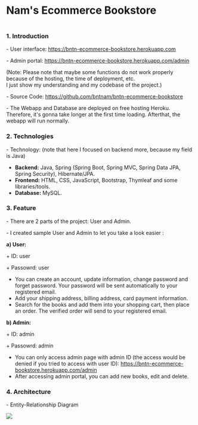 <h1>Nam's Ecommerce Bookstore</h1>
<img class="img-fluid" src="https://bntnam.github.io/img/portfolio/entity-relationship-diagram.png" alt="">
<h3>1. Introduction</h3>
<p>- User interface: <a href="https://bntn-ecommerce-bookstore.herokuapp.com/">https://bntn-ecommerce-bookstore.herokuapp.com</a></p>
<p>- Admin portal: <a href="https://bntn-ecommerce-bookstore.herokuapp.com/admin">https://bntn-ecommerce-bookstore.herokuapp.com/admin</a></p>
<p>(Note: Please note that maybe some functions do not work properly because of the hosting, the time of deployment, etc. <br/>I just show my understanding and my codebase of the project.)</p>
<p>- Source Code: <a href="https://github.com/bntnam/bntn-ecommerce-bookstore">https://github.com/bntnam/bntn-ecommerce-bookstore</a></p>
<p>- The Webapp and Database are deployed on free hosting Heroku. Therefore, it's gonna take longer at the first time loading. Afterthat, the webapp will run normally.</p>
<h3>2. Technologies</h3>
<p>- Technology: (note that here I focused on backend more, because my field is Java)</p>
<ul>
    <li><strong>Backend:</strong> Java, Spring (Spring Boot, Spring MVC, Spring Data JPA, Spring Security), Hibernate/JPA.</li>
    <li><strong>Frontend:</strong> HTML, CSS, JavaScript, Bootstrap, Thymleaf and some libraries/tools.</li>
    <li><strong>Database:</strong> MySQL.</li>
</ul>
<h3>3. Feature</h3>
<p>- There are 2 parts of the project: User and Admin.</p>
<p>- I created sample User and Admin to let you take a look easier :</p>
<p><strong>a) User:</strong></p>
<p>+ ID: user</p>
<p>+ Passowrd: user</p>
<ul>
    <li>You can create an account, update information, change password and forget password. Your password will be sent automatically to your registered email.</li>
    <li>Add your shipping address, billing address, card payment information.</li>
    <li>Search for the books and add them into your shopping cart, then place an order. The verified order will send to your registered email.</li>
</ul>
<p><strong>b) Admin:</strong></p>
<p>+ ID: admin</p>
<p>+ Passowrd: admin</p>
<ul>
    <li>You can only access admin page with admin ID (the access would be denied if you tried to access with user ID): <a href="https://bntn-ecommerce-bookstore.herokuapp.com/admin">https://bntn-ecommerce-bookstore.herokuapp.com/admin</a> </li>
    <li>After accessing admin portal, you can add new books, edit and delete.</li>
</ul>
<h3>4. Architecture</h3>
<p>- Entity-Relationship Diagram</p>
<img class="img-fluid text-center" src="https://bntnam.github.io/img/portfolio/entity-relationship-diagram.png">